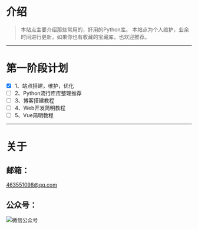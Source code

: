 # 介绍

> 本站点主要介绍那些常用的，好用的Python库。
> 本站点为个人维护，业余时间进行更新，如果你也有收藏的宝藏库，也欢迎推荐。

---

# 第一阶段计划

- [x] 1、站点搭建，维护，优化
- [ ] 2、Python流行库库整理推荐
- [ ] 3、博客搭建教程
- [ ] 4、Web开发简明教程
- [ ] 5、Vue简明教程

---

# 关于

## 邮箱：

<463551098@qq.com>

## 公众号：

![微信公众号](https://gitee.com/phygerr/picture/raw/master/vx.jpg)

